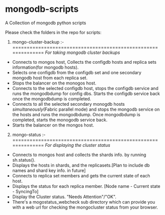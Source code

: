 mongodb-scripts
===============

A Collection of mongodb python scripts

Please check the folders in the repo for scripts:

1. mongo-cluster-backup :-
==============================================================
*For taking mongodb cluster backups*
- Connects to mongos host, Collects the configdb hosts and replica sets information(for mongodb hosts). 
- Selects one configdb from the configdb set and one secondary mongodb host from each replica set. 
- Stops the balancer on the monogos host.
- Connects to the selected configdb host, stops the configdb service and runs the mongodbdump for config dbs. Starts the configdb service back once the mongodbdump is completed.
- Connects to all the selected secondary monogdb hosts *simultaneously*(Fabric parallel mode) and stops the mongodb service on the hosts and runs the mongodbdump. Once mongodbdump is completed, starts the monogodb service back. 
- Starts the balancer on the mongos host.

2. mongo-status :-
==============================================================
*For displaying the cluster status*
- Connects to mongos host and collects the shards info. by running sh.status().
- Displays the hosts in shards, and the replicasets.[Plan to include db names and shard key info. in future]
- Connects to replica set members and gets the current state of each host. 
- Displays the status for each replica member. [Node name - Current state - SyncingTo]
- Display the Cluster status. "Needs Attention"/"OK". 
- There's a mogostatus_webcheck sub directory which can provide you with a web url for checking the mongocluster status from your browser.
